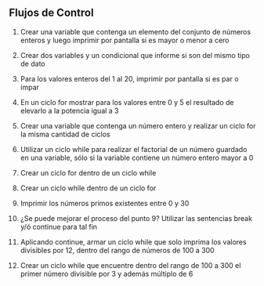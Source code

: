## Flujos de Control

1) Crear una variable que contenga un elemento del conjunto de números enteros y luego imprimir por pantalla si es mayor o menor a cero

2) Crear dos variables y un condicional que informe si son del mismo tipo de dato

3) Para los valores enteros del 1 al 20, imprimir por pantalla si es par o impar

4) En un ciclo for mostrar para los valores entre 0 y 5 el resultado de elevarlo a la potencia igual a 3 

5) Crear una variable que contenga un número entero y realizar un ciclo for la misma cantidad de ciclos

6) Utilizar un ciclo while para realizar el factorial de un número guardado en una variable, sólo si la variable contiene un número entero mayor a 0

7) Crear un ciclo for dentro de un ciclo while

8) Crear un ciclo while dentro de un ciclo for

9) Imprimir los números primos existentes entre 0 y 30

10) ¿Se puede mejorar el proceso del punto 9? Utilizar las sentencias break y/ó continue para tal fin

11) Aplicando continue, armar un ciclo while que solo imprima los valores divisibles por 12, dentro del rango de números de 100 a 300

12) Crear un ciclo while que encuentre dentro del rango de 100 a 300 el primer número divisible por 3 y además múltiplo de 6
